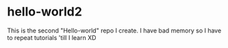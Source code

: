# hello-world2
This is the second "Hello-world" repo I create.
I have bad memory so I have to repeat tutorials 'till I learn XD
